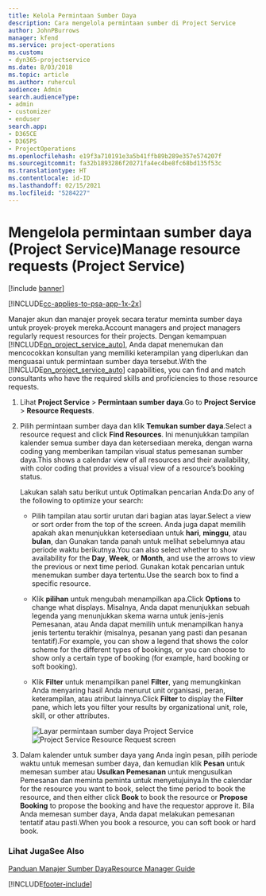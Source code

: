 ```yaml
---
title: Kelola Permintaan Sumber Daya
description: Cara mengelola permintaan sumber di Project Service
author: JohnPBurrows
manager: kfend
ms.service: project-operations
ms.custom:
- dyn365-projectservice
ms.date: 8/03/2018
ms.topic: article
ms.author: ruhercul
audience: Admin
search.audienceType:
- admin
- customizer
- enduser
search.app:
- D365CE
- D365PS
- ProjectOperations
ms.openlocfilehash: e19f3a710191e3a5b41ffb89b289e357e574207f
ms.sourcegitcommit: fa32b1893286f20271fa4ec4be8fc68bd135f53c
ms.translationtype: HT
ms.contentlocale: id-ID
ms.lasthandoff: 02/15/2021
ms.locfileid: "5284227"
---
```

# <a name="manage-resource-requests-project-service"></a><span data-ttu-id="c2eac-103">Mengelola permintaan sumber daya (Project Service)</span><span class="sxs-lookup"><span data-stu-id="c2eac-103">Manage resource requests (Project Service)</span></span>

[!include [banner](../includes/psa-now-project-operations.md)]

[!INCLUDE[cc-applies-to-psa-app-1x-2x](../includes/cc-applies-to-psa-app-1x-2x.md)]

<span data-ttu-id="c2eac-104">Manajer akun dan manajer proyek secara teratur meminta sumber daya untuk proyek-proyek mereka.</span><span class="sxs-lookup"><span data-stu-id="c2eac-104">Account managers and project managers regularly request resources for their projects.</span></span> <span data-ttu-id="c2eac-105">Dengan kemampuan [!INCLUDE[pn_project_service_auto](../includes/pn-project-service-auto.md)], Anda dapat menemukan dan mencocokkan konsultan yang memiliki keterampilan yang diperlukan dan menguasai untuk permintaan sumber daya tersebut.</span><span class="sxs-lookup"><span data-stu-id="c2eac-105">With the [!INCLUDE[pn_project_service_auto](../includes/pn-project-service-auto.md)] capabilities, you can find and match consultants who have the required skills and proficiencies to those resource requests.</span></span>  
  
1. <span data-ttu-id="c2eac-106">Lihat **Project Service** > **Permintaan sumber daya**.</span><span class="sxs-lookup"><span data-stu-id="c2eac-106">Go to **Project Service** > **Resource Requests**.</span></span>  
  
2. <span data-ttu-id="c2eac-107">Pilih permintaan sumber daya dan klik **Temukan sumber daya**.</span><span class="sxs-lookup"><span data-stu-id="c2eac-107">Select a resource request and click **Find Resources**.</span></span> <span data-ttu-id="c2eac-108">Ini menunjukkan tampilan kalender semua sumber daya dan ketersediaan mereka, dengan warna coding yang memberikan tampilan visual status pemesanan sumber daya.</span><span class="sxs-lookup"><span data-stu-id="c2eac-108">This shows a calendar view of all resources and their availability, with color coding that provides a visual view of a resource’s booking status.</span></span>  
  
    <span data-ttu-id="c2eac-109">Lakukan salah satu berikut untuk Optimalkan pencarian Anda:</span><span class="sxs-lookup"><span data-stu-id="c2eac-109">Do any of the following to optimize your search:</span></span>  
  
   -   <span data-ttu-id="c2eac-110">Pilih tampilan atau sortir urutan dari bagian atas layar.</span><span class="sxs-lookup"><span data-stu-id="c2eac-110">Select a view or sort order from the top of the screen.</span></span> <span data-ttu-id="c2eac-111">Anda juga dapat memilih apakah akan menunjukkan ketersediaan untuk **hari**, **minggu**, atau **bulan**, dan Gunakan tanda panah untuk melihat sebelumnya atau periode waktu berikutnya.</span><span class="sxs-lookup"><span data-stu-id="c2eac-111">You can also select whether to show availability for the **Day**, **Week**, or **Month**, and use the arrows to view the previous or next time period.</span></span> <span data-ttu-id="c2eac-112">Gunakan kotak pencarian untuk menemukan sumber daya tertentu.</span><span class="sxs-lookup"><span data-stu-id="c2eac-112">Use the search box to find a specific resource.</span></span>  
  
   -   <span data-ttu-id="c2eac-113">Klik **pilihan** untuk mengubah menampilkan apa.</span><span class="sxs-lookup"><span data-stu-id="c2eac-113">Click **Options** to change what displays.</span></span> <span data-ttu-id="c2eac-114">Misalnya, Anda dapat menunjukkan sebuah legenda yang menunjukkan skema warna untuk jenis-jenis Pemesanan, atau Anda dapat memilih untuk menampilkan hanya jenis tertentu terakhir (misalnya, pesanan yang pasti dan pesanan tentatif).</span><span class="sxs-lookup"><span data-stu-id="c2eac-114">For example, you can show a legend that shows the color scheme for the different types of bookings, or you can choose to show only a certain type of booking (for example, hard booking or soft booking).</span></span>  
  
   -   <span data-ttu-id="c2eac-115">Klik **Filter** untuk menampilkan panel **Filter**, yang memungkinkan Anda menyaring hasil Anda menurut unit organisasi, peran, keterampilan, atau atribut lainnya.</span><span class="sxs-lookup"><span data-stu-id="c2eac-115">Click **Filter** to display the **Filter** pane, which lets you filter your results by organizational unit, role, skill, or other attributes.</span></span>  
  
       <span data-ttu-id="c2eac-116">![Layar permintaan sumber daya Project Service](../psa/media/project-service-resource-request-screen.png "Layar permintaan sumber daya Project Service")</span><span class="sxs-lookup"><span data-stu-id="c2eac-116">![Project Service Resource Request screen](../psa/media/project-service-resource-request-screen.png "Project Service Resource Request screen")</span></span>  
  
3. <span data-ttu-id="c2eac-117">Dalam kalender untuk sumber daya yang Anda ingin pesan, pilih periode waktu untuk memesan sumber daya, dan kemudian klik **Pesan** untuk memesan sumber atau **Usulkan Pemesanan** untuk mengusulkan Pemesanan dan meminta peminta untuk menyetujuinya.</span><span class="sxs-lookup"><span data-stu-id="c2eac-117">In the calendar for the resource you want to book, select the time period to book the resource, and then either click **Book** to book the resource or **Propose Booking** to propose the booking and have the requestor approve it.</span></span> <span data-ttu-id="c2eac-118">Bila Anda memesan sumber daya, Anda dapat melakukan pemesanan tentatif atau pasti.</span><span class="sxs-lookup"><span data-stu-id="c2eac-118">When you book a resource, you can soft book or hard book.</span></span>  
  
### <a name="see-also"></a><span data-ttu-id="c2eac-119">Lihat Juga</span><span class="sxs-lookup"><span data-stu-id="c2eac-119">See Also</span></span>  
 [<span data-ttu-id="c2eac-120">Panduan Manajer Sumber Daya</span><span class="sxs-lookup"><span data-stu-id="c2eac-120">Resource Manager Guide</span></span>](../psa/resource-manager-guide.md)


[!INCLUDE[footer-include](../includes/footer-banner.md)]